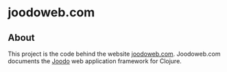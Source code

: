 # joodoweb.com

## About

This project is the code behind the website [joodoweb.com](http://www.joodoweb.com). Joodoweb.com documents the [Joodo](https://github.com/slagyr/joodo) web application framework for Clojure.